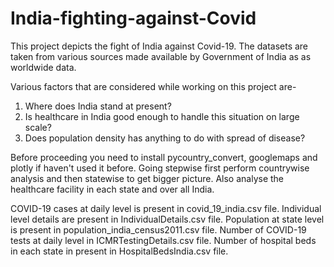 # India-fighting-against-Covid # 

This project depicts the fight of India against Covid-19. 
The datasets are taken from various sources made available by Government of India as as worldwide data.

Various factors that are considered while working on this project are-
1. Where does India stand at present?
2. Is healthcare in India good enough to handle this situation on large scale?
3. Does population density has anything to do with spread of disease?

Before proceeding you need to install pycountry_convert, googlemaps and plotly if haven't used it before.
Going stepwise first perform countrywise analysis and then statewise to get bigger picture. Also analyse the healthcare facility in each state and over all India.

COVID-19 cases at daily level is present in covid_19_india.csv file.
Individual level details are present in IndividualDetails.csv file.
Population at state level is present in population_india_census2011.csv file.
Number of COVID-19 tests at daily level in ICMRTestingDetails.csv file.
Number of hospital beds in each state in present in HospitalBedsIndia.csv file.

